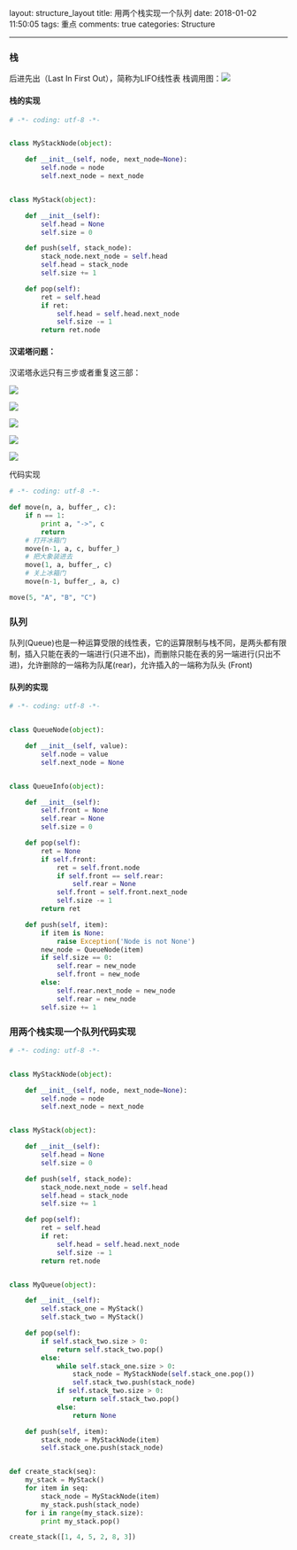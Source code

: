 layout: structure_layout
title: 用两个栈实现一个队列
date: 2018-01-02 11:50:05
tags: 重点
comments: true
categories: Structure

---

### 栈
后进先出（Last In First Out），简称为LIFO线性表
栈调用图：![](http://dl.wcar.net.cn/jpg/2018/1/2//Users/kouyalong/Pictures/1340013975_1616.jpg)

#### 栈的实现

```python
# -*- coding: utf-8 -*-


class MyStackNode(object):

    def __init__(self, node, next_node=None):
        self.node = node
        self.next_node = next_node


class MyStack(object):

    def __init__(self):
        self.head = None
        self.size = 0

    def push(self, stack_node):
        stack_node.next_node = self.head
        self.head = stack_node
        self.size += 1

    def pop(self):
        ret = self.head
        if ret:
            self.head = self.head.next_node
            self.size -= 1
        return ret.node
```

#### 汉诺塔问题：
汉诺塔永远只有三步或者重复这三部：

![](http://dl.wcar.net.cn/jpg/2018/1/2//Users/kouyalong/Pictures/v2-a3c945db9b5a2e8fd455bbc4c7fbce35_hd.jpg)

![](http://dl.wcar.net.cn/jpg/2018/1/2//Users/kouyalong/Pictures/v2-4d14e3c3e893135a9d26fdf11984b493_hd.jpg)

![](http://dl.wcar.net.cn/jpg/2018/1/2//Users/kouyalong/Pictures/v2-7a2c13480cf2c9ab79aa490df4a642ac_hd.jpg)

![](http://dl.wcar.net.cn/jpg/2018/1/2//Users/kouyalong/Pictures/v2-24990a5accb631335dc665f6356b8e55_hd.jpg)

![](http://dl.wcar.net.cn/jpg/2018/1/2//Users/kouyalong/Pictures/v2-fc54c46260c35a0e894a26f74b1735af_hd.jpg)

代码实现

```python
# -*- coding: utf-8 -*-

def move(n, a, buffer_, c):
    if n == 1:
        print a, "->", c
        return
    # 打开冰箱门
    move(n-1, a, c, buffer_)
    # 把大象装进去
    move(1, a, buffer_, c)
    # 关上冰箱门
    move(n-1, buffer_, a, c)

move(5, "A", "B", "C")
```


### 队列
队列(Queue)也是一种运算受限的线性表，它的运算限制与栈不同，是两头都有限制，插入只能在表的一端进行(只进不出)，而删除只能在表的另一端进行(只出不进)，允许删除的一端称为队尾(rear)，允许插入的一端称为队头 (Front)

#### 队列的实现

```python
# -*- coding: utf-8 -*-


class QueueNode(object):

    def __init__(self, value):
        self.node = value
        self.next_node = None


class QueueInfo(object):

    def __init__(self):
        self.front = None
        self.rear = None
        self.size = 0

    def pop(self):
        ret = None
        if self.front:
            ret = self.front.node
            if self.front == self.rear:
                self.rear = None
            self.front = self.front.next_node
            self.size -= 1
        return ret

    def push(self, item):
        if item is None:
            raise Exception('Node is not None')
        new_node = QueueNode(item)
        if self.size == 0:
            self.rear = new_node
            self.front = new_node
        else:
            self.rear.next_node = new_node
            self.rear = new_node
        self.size += 1

```

### 用两个栈实现一个队列代码实现

```python
# -*- coding: utf-8 -*-


class MyStackNode(object):

    def __init__(self, node, next_node=None):
        self.node = node
        self.next_node = next_node


class MyStack(object):

    def __init__(self):
        self.head = None
        self.size = 0

    def push(self, stack_node):
        stack_node.next_node = self.head
        self.head = stack_node
        self.size += 1

    def pop(self):
        ret = self.head
        if ret:
            self.head = self.head.next_node
            self.size -= 1
        return ret.node


class MyQueue(object):

    def __init__(self):
        self.stack_one = MyStack()
        self.stack_two = MyStack()

    def pop(self):
        if self.stack_two.size > 0:
            return self.stack_two.pop()
        else:
            while self.stack_one.size > 0:
                stack_node = MyStackNode(self.stack_one.pop())
                self.stack_two.push(stack_node)
            if self.stack_two.size > 0:
                return self.stack_two.pop()
            else:
                return None

    def push(self, item):
        stack_node = MyStackNode(item)
        self.stack_one.push(stack_node)


def create_stack(seq):
    my_stack = MyStack()
    for item in seq:
        stack_node = MyStackNode(item)
        my_stack.push(stack_node)
    for i in range(my_stack.size):
        print my_stack.pop()

create_stack([1, 4, 5, 2, 8, 3])
```